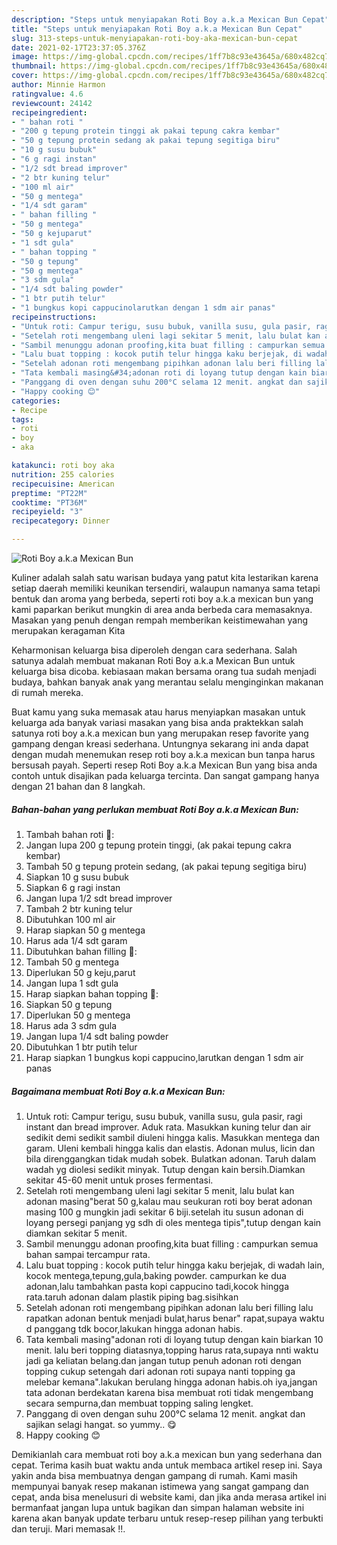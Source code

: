 ```yaml
---
description: "Steps untuk menyiapakan Roti Boy a.k.a Mexican Bun Cepat"
title: "Steps untuk menyiapakan Roti Boy a.k.a Mexican Bun Cepat"
slug: 313-steps-untuk-menyiapakan-roti-boy-aka-mexican-bun-cepat
date: 2021-02-17T23:37:05.376Z
image: https://img-global.cpcdn.com/recipes/1ff7b8c93e43645a/680x482cq70/roti-boy-aka-mexican-bun-foto-resep-utama.jpg
thumbnail: https://img-global.cpcdn.com/recipes/1ff7b8c93e43645a/680x482cq70/roti-boy-aka-mexican-bun-foto-resep-utama.jpg
cover: https://img-global.cpcdn.com/recipes/1ff7b8c93e43645a/680x482cq70/roti-boy-aka-mexican-bun-foto-resep-utama.jpg
author: Minnie Harmon
ratingvalue: 4.6
reviewcount: 24142
recipeingredient:
- " bahan roti "
- "200 g tepung protein tinggi ak pakai tepung cakra kembar"
- "50 g tepung protein sedang ak pakai tepung segitiga biru"
- "10 g susu bubuk"
- "6 g ragi instan"
- "1/2 sdt bread improver"
- "2 btr kuning telur"
- "100 ml air"
- "50 g mentega"
- "1/4 sdt garam"
- " bahan filling "
- "50 g mentega"
- "50 g kejuparut"
- "1 sdt gula"
- " bahan topping "
- "50 g tepung"
- "50 g mentega"
- "3 sdm gula"
- "1/4 sdt baling powder"
- "1 btr putih telur"
- "1 bungkus kopi cappucinolarutkan dengan 1 sdm air panas"
recipeinstructions:
- "Untuk roti: Campur terigu, susu bubuk, vanilla susu, gula pasir, ragi instant dan bread improver. Aduk rata. Masukkan kuning telur dan air sedikit demi sedikit sambil diuleni hingga kalis. Masukkan mentega dan garam. Uleni kembali hingga kalis dan elastis. Adonan mulus, licin dan bila direnggangkan tidak mudah sobek. Bulatkan adonan. Taruh dalam wadah yg diolesi sedikit minyak. Tutup dengan kain bersih.Diamkan sekitar 45-60 menit untuk proses fermentasi."
- "Setelah roti mengembang uleni lagi sekitar 5 menit, lalu bulat kan adonan masing&#34;berat 50 g,kalau mau seukuran roti boy berat adonan masing 100 g mungkin jadi sekitar 6 biji.setelah itu susun adonan di loyang persegi panjang yg sdh di oles mentega tipis&#34;,tutup dengan kain diamkan sekitar 5 menit."
- "Sambil menunggu adonan proofing,kita buat filling : campurkan semua bahan sampai tercampur rata."
- "Lalu buat topping : kocok putih telur hingga kaku berjejak, di wadah lain, kocok mentega,tepung,gula,baking powder. campurkan ke dua adonan,lalu tambahkan pasta kopi cappucino tadi,kocok hingga rata.taruh adonan dalam plastik piping bag.sisihkan"
- "Setelah adonan roti mengembang pipihkan adonan lalu beri filling lalu rapatkan adonan bentuk menjadi bulat,harus benar&#34; rapat,supaya waktu d panggang tdk bocor,lakukan hingga adonan habis."
- "Tata kembali masing&#34;adonan roti di loyang tutup dengan kain biarkan 10 menit. lalu beri topping diatasnya,topping harus rata,supaya nnti waktu jadi ga keliatan belang.dan jangan tutup penuh adonan roti dengan topping cukup setengah dari adonan roti supaya nanti topping ga melebar kemana&#34;.lakukan berulang hingga adonan habis.oh iya,jangan tata adonan berdekatan karena bisa membuat roti tidak mengembang secara sempurna,dan membuat topping saling lengket."
- "Panggang di oven dengan suhu 200°C selama 12 menit. angkat dan sajikan selagi hangat. so yummy.. 😋"
- "Happy cooking 😊"
categories:
- Recipe
tags:
- roti
- boy
- aka

katakunci: roti boy aka 
nutrition: 255 calories
recipecuisine: American
preptime: "PT22M"
cooktime: "PT36M"
recipeyield: "3"
recipecategory: Dinner

---
```



![Roti Boy a.k.a Mexican Bun](https://img-global.cpcdn.com/recipes/1ff7b8c93e43645a/680x482cq70/roti-boy-aka-mexican-bun-foto-resep-utama.jpg)

Kuliner adalah salah satu warisan budaya yang patut kita lestarikan karena setiap daerah memiliki keunikan tersendiri, walaupun namanya sama tetapi bentuk dan aroma yang berbeda, seperti roti boy a.k.a mexican bun yang kami paparkan berikut mungkin di area anda berbeda cara memasaknya. Masakan yang penuh dengan rempah memberikan keistimewahan yang merupakan keragaman Kita

Keharmonisan keluarga bisa diperoleh dengan cara sederhana. Salah satunya adalah membuat makanan Roti Boy a.k.a Mexican Bun untuk keluarga bisa dicoba. kebiasaan makan bersama orang tua sudah menjadi budaya, bahkan banyak anak yang merantau selalu menginginkan makanan di rumah mereka.



Buat kamu yang suka memasak atau harus menyiapkan masakan untuk keluarga ada banyak variasi masakan yang bisa anda praktekkan salah satunya roti boy a.k.a mexican bun yang merupakan resep favorite yang gampang dengan kreasi sederhana. Untungnya sekarang ini anda dapat dengan mudah menemukan resep roti boy a.k.a mexican bun tanpa harus bersusah payah.
Seperti resep Roti Boy a.k.a Mexican Bun yang bisa anda contoh untuk disajikan pada keluarga tercinta. Dan sangat gampang hanya dengan 21 bahan dan 8 langkah.


<!--inarticleads1-->

##### Bahan-bahan yang perlukan membuat Roti Boy a.k.a Mexican Bun:

1. Tambah  bahan roti 🍞:
1. Jangan lupa 200 g tepung protein tinggi, (ak pakai tepung cakra kembar)
1. Tambah 50 g tepung protein sedang, (ak pakai tepung segitiga biru)
1. Siapkan 10 g susu bubuk
1. Siapkan 6 g ragi instan
1. Jangan lupa 1/2 sdt bread improver
1. Tambah 2 btr kuning telur
1. Dibutuhkan 100 ml air
1. Harap siapkan 50 g mentega
1. Harus ada 1/4 sdt garam
1. Dibutuhkan  bahan filling 🍯:
1. Tambah 50 g mentega
1. Diperlukan 50 g keju,parut
1. Jangan lupa 1 sdt gula
1. Harap siapkan  bahan topping 🍪:
1. Siapkan 50 g tepung
1. Diperlukan 50 g mentega
1. Harus ada 3 sdm gula
1. Jangan lupa 1/4 sdt baling powder
1. Dibutuhkan 1 btr putih telur
1. Harap siapkan 1 bungkus kopi cappucino,larutkan dengan 1 sdm air panas




<!--inarticleads2-->

##### Bagaimana membuat  Roti Boy a.k.a Mexican Bun:

1. Untuk roti: Campur terigu, susu bubuk, vanilla susu, gula pasir, ragi instant dan bread improver. Aduk rata. Masukkan kuning telur dan air sedikit demi sedikit sambil diuleni hingga kalis. Masukkan mentega dan garam. Uleni kembali hingga kalis dan elastis. Adonan mulus, licin dan bila direnggangkan tidak mudah sobek. Bulatkan adonan. Taruh dalam wadah yg diolesi sedikit minyak. Tutup dengan kain bersih.Diamkan sekitar 45-60 menit untuk proses fermentasi.
1. Setelah roti mengembang uleni lagi sekitar 5 menit, lalu bulat kan adonan masing&#34;berat 50 g,kalau mau seukuran roti boy berat adonan masing 100 g mungkin jadi sekitar 6 biji.setelah itu susun adonan di loyang persegi panjang yg sdh di oles mentega tipis&#34;,tutup dengan kain diamkan sekitar 5 menit.
1. Sambil menunggu adonan proofing,kita buat filling : campurkan semua bahan sampai tercampur rata.
1. Lalu buat topping : kocok putih telur hingga kaku berjejak, di wadah lain, kocok mentega,tepung,gula,baking powder. campurkan ke dua adonan,lalu tambahkan pasta kopi cappucino tadi,kocok hingga rata.taruh adonan dalam plastik piping bag.sisihkan
1. Setelah adonan roti mengembang pipihkan adonan lalu beri filling lalu rapatkan adonan bentuk menjadi bulat,harus benar&#34; rapat,supaya waktu d panggang tdk bocor,lakukan hingga adonan habis.
1. Tata kembali masing&#34;adonan roti di loyang tutup dengan kain biarkan 10 menit. lalu beri topping diatasnya,topping harus rata,supaya nnti waktu jadi ga keliatan belang.dan jangan tutup penuh adonan roti dengan topping cukup setengah dari adonan roti supaya nanti topping ga melebar kemana&#34;.lakukan berulang hingga adonan habis.oh iya,jangan tata adonan berdekatan karena bisa membuat roti tidak mengembang secara sempurna,dan membuat topping saling lengket.
1. Panggang di oven dengan suhu 200°C selama 12 menit. angkat dan sajikan selagi hangat. so yummy.. 😋
1. Happy cooking 😊




Demikianlah cara membuat roti boy a.k.a mexican bun yang sederhana dan cepat. Terima kasih buat waktu anda untuk membaca artikel resep ini. Saya yakin anda bisa membuatnya dengan gampang di rumah. Kami masih mempunyai banyak resep makanan istimewa yang sangat gampang dan cepat, anda bisa menelusuri di website kami, dan jika anda merasa artikel ini bermanfaat jangan lupa untuk bagikan dan simpan halaman website ini karena akan banyak update terbaru untuk resep-resep pilihan yang terbukti dan teruji. Mari memasak !!. 
